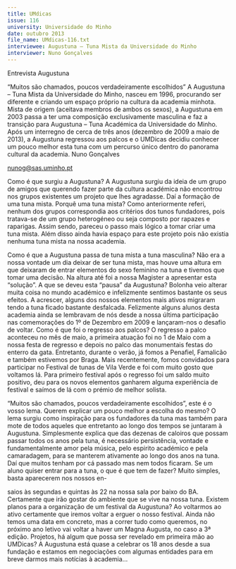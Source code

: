 ```yaml
---
title: UMdicas
issue: 116
university: Universidade do Minho
date: outubro 2013
file_name: UMdicas-116.txt
interviewee: Augustuna – Tuna Mista da Universidade do Minho
interviewer: Nuno Gonçalves
---
```


Entrevista Augustuna

“Muitos são chamados, poucos verdadeiramente escolhidos”
A Augustuna – Tuna Mista da Universidade do Minho, nasceu em 1996, procurando ser diferente e
criando um espaço próprio na cultura da academia
minhota. Mista de origem (aceitava membros de
ambos os sexos), a Augustuna em 2003 passa a
ter uma composição exclusivamente masculina e
faz a transição para Augustuna – Tuna Académica da Universidade do Minho. Após um interregno
de cerca de três anos (dezembro de 2009 a maio
de 2013), a Augustuna regressou aos palcos e o
UMDicas decidiu conhecer um pouco melhor esta
tuna com um percurso único dentro do panorama
cultural da academia.
Nuno Gonçalves

nunog@sas.uminho.pt

Como é que surgiu a Augustuna?
A Augustuna surgiu da ideia de um grupo de amigos
que querendo fazer parte da cultura académica não
encontrou nos grupos existentes um projeto que
lhes agradasse. Daí a formação de uma tuna mista.
Porquê uma tuna mista?
Como anteriormente referi, nenhum dos grupos
correspondia aos critérios dos tunos fundadores,
pois tratava-se de um grupo heterogéneo ou seja
composto por rapazes e raparigas. Assim sendo,
pareceu o passo mais lógico a tomar criar uma tuna
mista. Além disso ainda havia espaço para este projeto pois não existia nenhuma tuna mista na nossa
academia.

Como é que a Augustuna passa de tuna mista a tuna masculina?
Não era a nossa vontade um dia deixar de ser tuna
mista, mas houve uma altura em que deixaram de
entrar elementos do sexo feminino na tuna e tivemos que tomar uma decisão. Na altura até foi a
nossa Magister a apresentar esta “solução”.
A que se deveu esta “pausa” da Augustuna?
Bolonha veio alterar muita coisa no mundo académico e infelizmente sentimos bastante os seus efeitos. A acrescer, alguns dos nossos elementos mais
ativos migraram tendo a tuna ficado bastante desfalcada. Felizmente alguns alunos desta academia
ainda se lembravam de nós desde a nossa última
participação nas comemorações do 1º de Dezembro em 2009 e lançaram-nos o desafio de voltar.
Como é que foi o regresso aos palcos?
O regresso a palco aconteceu no mês de maio, a
primeira atuação foi no 1 de Maio com a nossa
festa de regresso e depois no palco das monumentais festas do enterro da gata. Entretanto, durante
o verão, já fomos a Penafiel, Famalicão e também
estivemos por Braga. Mais recentemente, fomos
convidados para participar no Festival de tunas de
Vila Verde e foi com muito gosto que voltamos lá.
Para primeiro festival após o regresso foi um saldo
muito positivo, deu para os novos elementos ganharem alguma experiência de festival e saímos de lá
com o prémio de melhor solista.

“Muitos são chamados, poucos verdadeiramente escolhidos”, este é o vosso lema. Querem explicar um pouco melhor a escolha do
mesmo?
O lema surgiu como inspiração para os fundadores
da tuna mas também para mote de todos aqueles
que entretanto ao longo dos tempos se juntaram à
Augustuna. Simplesmente explica que das dezenas
de caloiros que possam passar todos os anos pela
tuna, é necessário persistência, vontade e fundamentalmente amor pela música, pelo espirito académico e pela camaradagem, para se manterem
ativamente ao longo dos anos na tuna. Daí que muitos tenham por cá passado mas nem todos ficaram.
Se um aluno quiser entrar para a tuna, o que
é que tem de fazer?
Muito simples, basta aparecerem nos nossos en-

saios às segundas e quintas às 22 na nossa sala
por baixo do BA. Certamente que irão gostar do
ambiente que se vive na nossa tuna.
Existem planos para a organização de um
festival da Augustuna?
Ao voltarmos ao ativo certamente que iremos voltar a erguer o nosso festival. Ainda não temos uma
data em concreto, mas a correr tudo como queremos, no próximo ano letivo vai voltar a haver um
Magna Augusta, no caso a 3ª edição.
Projetos, há algum que possa ser revelado
em primeira mão ao UMDicas?
A Augustuna está quase a celebrar os 18 anos desde a sua fundação e estamos em negociações com
algumas entidades para em breve darmos mais notícias à academia…

